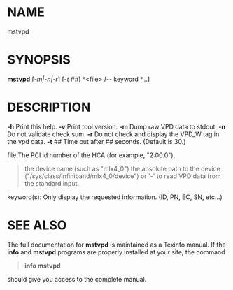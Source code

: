
# NAME

mstvpd

# SYNOPSIS

**mstvpd** \[*-m|-n|-r*\] \[*-t \#\#*\] *\<file\> *\[*-- keyword *...\]

# DESCRIPTION

**-h** Print this help.
**-v** Print tool version.
**-m** Dump raw VPD data to stdout.
**-n** Do not validate check sum.
**-r** Do not check and display the VPD\_W tag in the vpd data.
**-t** \#\# Time out after \#\# seconds. (Default is 30.)

file The PCI id number of the HCA (for example, "2:00.0"),

> the device name (such as "mlx4\_0") the absolute path to the device
> ("/sys/class/infiniband/mlx4\_0/device") or '-' to read VPD data from
> the standard input.

keyword(s): Only display the requested information. (ID, PN, EC, SN, etc...)

# SEE ALSO

The full documentation for **mstvpd** is maintained as a Texinfo manual.
If the **info** and **mstvpd** programs are properly installed at your
site, the command

> **info mstvpd**

should give you access to the complete manual.
